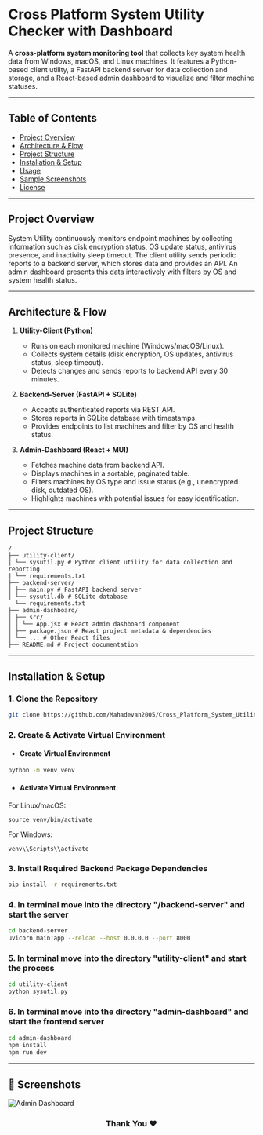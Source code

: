 # Cross Platform System Utility Checker with Dashboard

A **cross-platform system monitoring tool** that collects key system health data from Windows, macOS, and Linux machines. It features a Python-based client utility, a FastAPI backend server for data collection and storage, and a React-based admin dashboard to visualize and filter machine statuses.

---

## Table of Contents

- [Project Overview](#project-overview)  
- [Architecture & Flow](#architecture--flow)  
- [Project Structure](#project-structure)  
- [Installation & Setup](#installation--setup)  
- [Usage](#usage)  
- [Sample Screenshots](#sample-screenshots)  
- [License](#license)  

---

## Project Overview

System Utility continuously monitors endpoint machines by collecting information such as disk encryption status, OS update status, antivirus presence, and inactivity sleep timeout. The client utility sends periodic reports to a backend server, which stores data and provides an API. An admin dashboard presents this data interactively with filters by OS and system health status.

---

## Architecture & Flow

1. **Utility-Client (Python)**  
   - Runs on each monitored machine (Windows/macOS/Linux).  
   - Collects system details (disk encryption, OS updates, antivirus status, sleep timeout).  
   - Detects changes and sends reports to backend API every 30 minutes.  

2. **Backend-Server (FastAPI + SQLite)**  
   - Accepts authenticated reports via REST API.  
   - Stores reports in SQLite database with timestamps.  
   - Provides endpoints to list machines and filter by OS and health status.

3. **Admin-Dashboard (React + MUI)**  
   - Fetches machine data from backend API.  
   - Displays machines in a sortable, paginated table.  
   - Filters machines by OS type and issue status (e.g., unencrypted disk, outdated OS).  
   - Highlights machines with potential issues for easy identification.

---

## Project Structure
```
/
├── utility-client/
│ └── sysutil.py # Python client utility for data collection and reporting
| └── requirements.txt
├── backend-server/
│ ├── main.py # FastAPI backend server
│ └── sysutil.db # SQLite database
  └── requirements.txt
├── admin-dashboard/
│ ├── src/
│ │ └── App.jsx # React admin dashboard component
│ ├── package.json # React project metadata & dependencies
│ └── ... # Other React files
├── README.md # Project documentation 
```
---

## Installation & Setup

### 1. Clone the Repository
```bash
git clone https://github.com/Mahadevan2005/Cross_Platform_System_Utility_Checker.git
```

### 2. Create & Activate Virtual Environment
- #### Create Virtual Environment
```bash
python -m venv venv
```
- #### Activate Virtual Environment
For Linux/macOS:
```
source venv/bin/activate
```
For Windows:
```
venv\\Scripts\\activate
```
### 3. Install Required Backend Package Dependencies
```bash
pip install -r requirements.txt
```
### 4. In terminal move into the directory "/backend-server" and start the server
```bash
cd backend-server
uvicorn main:app --reload --host 0.0.0.0 --port 8000
```
### 5. In terminal move into the directory "utility-client" and start the process
```bash
cd utility-client
python sysutil.py
```
### 6. In terminal move into the directory "admin-dashboard" and start the frontend server
```bash
cd admin-dashboard
npm install
npm run dev
```

<hr>

## 📸 Screenshots
![Admin Dashboard](https://github.com/user-attachments/assets/216e5095-4ae7-4841-89b3-01318c9e00b3)

<h3 align="center">
Thank You ❤️
</h3>